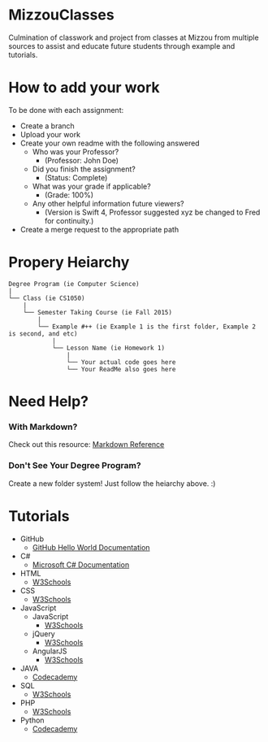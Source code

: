 # MizzouClasses
Culmination of classwork and project from classes at Mizzou from multiple sources to assist and educate future students through example and tutorials.

# How to add your work
To be done with each assignment:
  * Create a branch
  * Upload your work
  * Create your own readme with the following answered
    * Who was your Professor?
      * (Professor: John Doe)
    * Did you finish the assignment?
      * (Status: Complete)
    * What was your grade if applicable?
      * (Grade: 100%)
    * Any other helpful information future viewers?
      * (Version is Swift 4, Professor suggested xyz be changed to Fred for continuity.)
  * Create a merge request to the appropriate path
  
# Propery Heiarchy
  ```
  Degree Program (ie Computer Science)
  |
  └── Class (ie CS1050)
      |
      └── Semester Taking Course (ie Fall 2015)
          |
          └── Example #++ (ie Example 1 is the first folder, Example 2 is second, and etc)
              |
              └── Lesson Name (ie Homework 1)
                  |
                  └── Your actual code goes here
                  └── Your ReadMe also goes here
```
# Need Help?
 ### With Markdown?
   Check out this resource: [Markdown Reference](http://commonmark.org/help/)
 ### Don't See Your Degree Program?
   Create a new folder system! Just follow the heiarchy above. :)
 
# Tutorials
 * GitHub
   * [GitHub Hello World Documentation](https://guides.github.com/activities/hello-world/)
 * C#
   * [Microsoft C# Documentation](https://docs.microsoft.com/en-us/dotnet/csharp/)
 * HTML
   * [W3Schools](https://www.w3schools.com/html/default.asp)
 * CSS
   * [W3Schools](https://www.w3schools.com/css/default.asp)
 * JavaScript
   * JavaScript
     * [W3Schools](https://www.w3schools.com/js/default.asp)
   * jQuery
     * [W3Schools](https://www.w3schools.com/jquery/default.asp)
   * AngularJS
     * [W3Schools](https://www.w3schools.com/angular/default.asp)
 * JAVA
   * [Codecademy](https://www.codecademy.com/learn/learn-java)
 * SQL
   * [W3Schools](https://www.w3schools.com/sql/default.asp)
 * PHP
   * [W3Schools](https://www.w3schools.com/php/default.asp)
 * Python
   * [Codecademy](https://www.codecademy.com/learn/learn-python)
 
